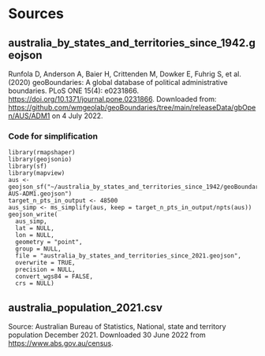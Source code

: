 # Sources

## australia_by_states_and_territories_since_1942.geojson
Runfola D, Anderson A, Baier H, Crittenden M, Dowker E, Fuhrig S, et al. (2020) 
geoBoundaries: A global database of political administrative boundaries. 
PLoS ONE 15(4): e0231866. https://doi.org/10.1371/journal.pone.0231866. 
Downloaded from: https://github.com/wmgeolab/geoBoundaries/tree/main/releaseData/gbOpen/AUS/ADM1 on 4 July 2022.

### Code for simplification
``` 
library(rmapshaper)
library(geojsonio)
library(sf)
library(mapview)
aus <- geojson_sf("~/australia_by_states_and_territories_since_1942/geoBoundaries-AUS-ADM1.geojson")
target_n_pts_in_output <- 48500
aus_simp <- ms_simplify(aus, keep = target_n_pts_in_output/npts(aus))
geojson_write(
  aus_simp,
  lat = NULL,
  lon = NULL,
  geometry = "point",
  group = NULL,
  file = "australia_by_states_and_territories_since_2021.geojson",
  overwrite = TRUE,
  precision = NULL,
  convert_wgs84 = FALSE,
  crs = NULL) 
```

## australia_population_2021.csv
Source: Australian Bureau of Statistics, National, state and territory population December 2021. Downloaded 30 June 2022 from https://www.abs.gov.au/census. 


